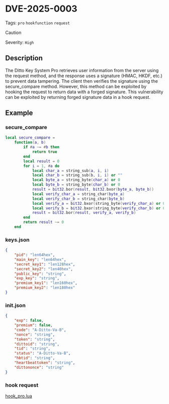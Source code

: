# DVE-2025-0003
Tags: `pro` `hookfunction` `request`
> [!CAUTION]
> Severity: `High`
## Description
The Ditto Key System Pro retrieves user information from the server using the request method, and the response uses a signature (HMAC, HKDF, etc.) to prevent data tampering. The client then verifies the signature using the secure_compare method. However, this method can be exploited by hooking the request to return data with a forged signature. This vulnerability can be exploited by returning forged signature data in a hook request.
## Example
### secure_compare
```lua
local secure_compare =
    function(a, b)
        if #a ~= #b then
            return true
        end
        local result = 0
        for i = 1, #a do
            local char_a = string_sub(a, i, i)
            local char_b = string_sub(b, i, i) or ""
            local byte_a = string_byte(char_a) or 0
            local byte_b = string_byte(char_b) or 0
            result = bit32.bor(result, bit32.bxor(byte_a, byte_b))
            local verify_char_a = string_char(byte_a)
            local verify_char_b = string_char(byte_b)
            local verify_a = bit32.bxor(string_byte(verify_char_a) or 0, string_byte(char_a) or 0)
            local verify_b = bit32.bxor(string_byte(verify_char_b) or 0, string_byte(char_b) or 0)
            result = bit32.bor(result, verify_a, verify_b)
        end
        return result ~= 0
    end
```
### keys.json
```json
{
    "pid": "len64hex",
    "main_key": "len64hex",
    "secret_key1": "len128hex",
    "secret_key2": "len40hex",
    "public_key": "string",
    "exp_key": "string",
    "premium_key1": "len160hex",
    "premium_key2": "len180hex"
}
```
### init.json
```json
{
    "exp": false,
    "premium": false,
    "code": "A-Ditto-Va-B",
    "nonce": "string",
    "token": "string",
    "dittoid": "string",
    "tid": "string",
    "status": "A-Ditto-Va-B",
    "hbtid": "string",
    "heartbeattoken": "string",
    "dittononce": "string"
}
```
### hook request
[hook_pro.lua](https://github.com/rbxluau/Ditto/blob/main/hook_pro.lua)